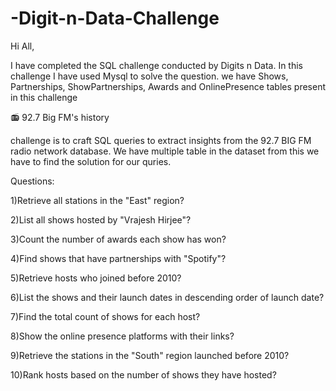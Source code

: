 # -Digit-n-Data-Challenge

Hi All,

I have completed the SQL challenge conducted by Digits n Data. In this challenge I have used Mysql to solve the question. we have Shows, Partnerships, ShowPartnerships, Awards and OnlinePresence tables present in this challenge

📻 92.7 Big FM's history

challenge is to craft SQL queries to extract insights from the 92.7 BIG FM radio network database. We have multiple table in the dataset from this we have to find the solution for our quries.

Questions:

1)Retrieve all stations in the "East" region?

2)List all shows hosted by "Vrajesh Hirjee"?

3)Count the number of awards each show has won?

4)Find shows that have partnerships with "Spotify"?

5)Retrieve hosts who joined before 2010?

6)List the shows and their launch dates in descending order of launch date?

7)Find the total count of shows for each host?

8)Show the online presence platforms with their links?

9)Retrieve the stations in the "South" region launched before 2010?

10)Rank hosts based on the number of shows they have hosted?


